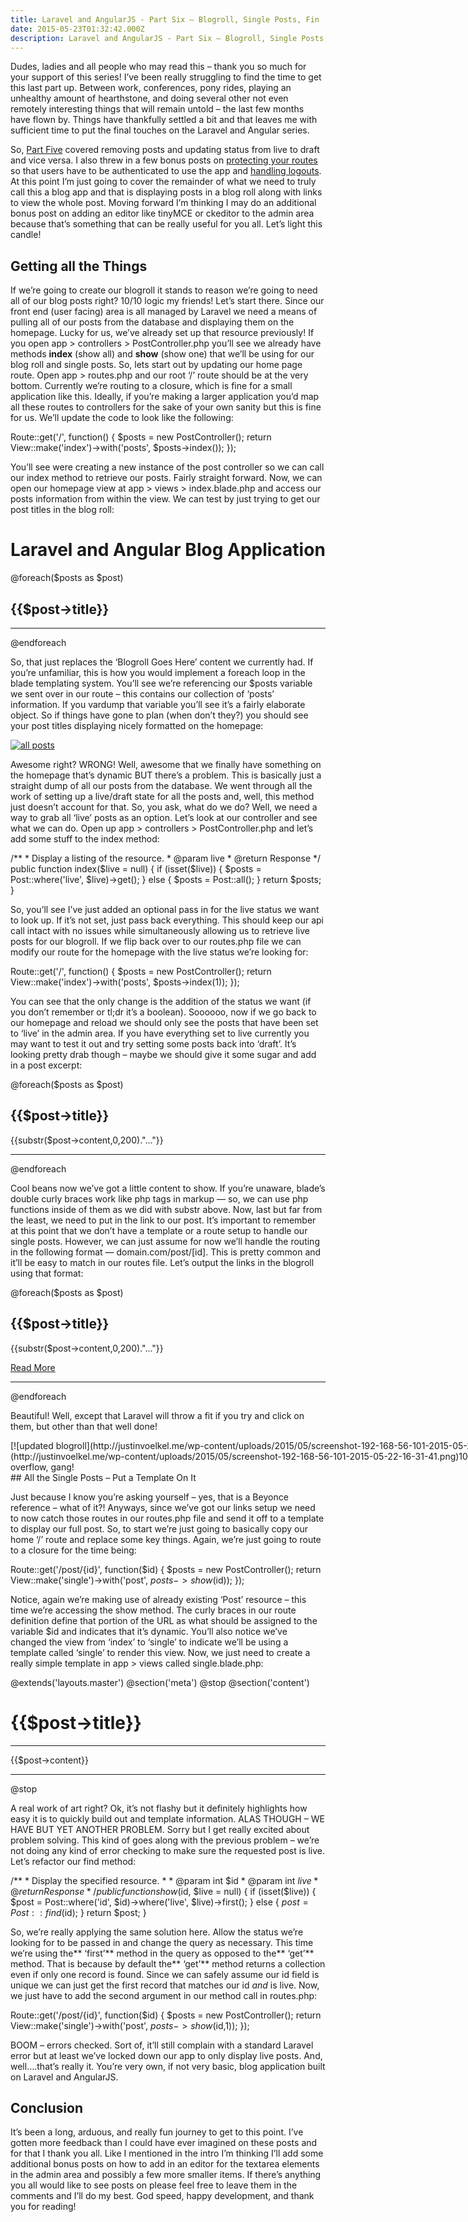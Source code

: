 ```yaml
---
title: Laravel and AngularJS - Part Six – Blogroll, Single Posts, Fin
date: 2015-05-23T01:32:42.000Z
description: Laravel and AngularJS - Part Six – Blogroll, Single Posts, Fin
---
```


Dudes, ladies and all people who may read this – thank you so much for your support of this series! I’ve been really struggling to find the time to get this last part up. Between work, conferences, pony rides, playing an unhealthy amount of hearthstone, and doing several other not even remotely interesting things that will remain untold – the last few months have flown by. Things have thankfully settled a bit and that leaves me with sufficient time to put the final touches on the Laravel and Angular series.

So, [Part Five](http://justinvoelkel.me/laravel-and-angularjs-part-five-delete-posts-update-status-and-show-some-people/) covered removing posts and updating status from live to draft and vice versa. I also threw in a few bonus posts on [protecting your routes](http://justinvoelkel.me/laravel-and-angularjs-bonus-coverage-restricting-routes-in-angular/) so that users have to be authenticated to use the app and [handling logouts](http://justinvoelkel.me/laravel-and-angularjs-authentication-bonus-handling-logouts/). At this point I’m just going to cover the remainder of what we need to truly call this a blog app and that is displaying posts in a blog roll along with links to view the whole post. Moving forward I’m thinking I may do an additional bonus post on adding an editor like tinyMCE or ckeditor to the admin area because that’s something that can be really useful for you all. Let’s light this candle!


## Getting all the Things

If we’re going to create our blogroll it stands to reason we’re going to need all of our blog posts right? 10/10 logic my friends! Let’s start there. Since our front end (user facing) area is all managed by Laravel we need a means of pulling all of our posts from the database and displaying them on the homepage. Lucky for us, we’ve already set up that resource previously! If you open <span class="highlight">app > controllers > PostController.php</span> you’ll see we already have methods **index** (show all) and **show** (show one) that we’ll be using for our blog roll and single posts. So, lets start out by updating our home page route. Open <span class="highlight">app > routes.php</span> and our root ‘/’ route should be at the very bottom. Currently we’re routing to a closure, which is fine for a small application like this. Ideally, if you’re making a larger application you’d map all these routes to controllers for the sake of your own sanity but this is fine for us. We’ll update the code to look like the following:

Route::get('/', function() { $posts = new PostController(); return View::make('index')->with('posts', $posts->index()); });

You’ll see were creating a new instance of the post controller so we can call our index method to retrieve our posts. Fairly straight forward. Now, we can open our homepage view at <span class="highlight">app > views > index.blade.php</span> and access our posts information from within the view. We can test by just trying to get our post titles in the blog roll:

<h1>Laravel and Angular Blog Application</h1> @foreach($posts as $post) <div> <h2>{{$post->title}}</h2> </div> <hr/> @endforeach

So, that just replaces the ‘Blogroll Goes Here’ content we currently had. If you’re unfamiliar, this is how you would implement a foreach loop in the blade templating system. You’ll see we’re referencing our $posts variable we sent over in our route – this contains our collection of ‘posts’ information. If you vardump that variable you’ll see it’s a fairly elaborate object. So if things have gone to plan (when don’t they?) you should see your post titles displaying nicely formatted on the homepage:

[![all posts](http://justinvoelkel.me/wp-content/uploads/2015/05/screenshot-192-168-56-101-2015-05-22-15-20-14.png)](http://justinvoelkel.me/wp-content/uploads/2015/05/screenshot-192-168-56-101-2015-05-22-15-20-14.png)

Awesome right? WRONG! Well, awesome that we finally have something on the homepage that’s dynamic BUT there’s a problem. This is basically just a straight dump of all our posts from the database. We went through all the work of setting up a live/draft state for all the posts and, well, this method just doesn’t account for that. So, you ask, what do we do? Well, we need a way to grab all ‘live’ posts as an option. Let’s look at our controller and see what we can do. Open up <span class="highlight">app > controllers > PostController.php</span> and let’s add some stuff to the index method:

/** * Display a listing of the resource. * @param live * @return Response */ public function index($live = null) { if (isset($live)) { $posts = Post::where('live', $live)->get(); } else { $posts = Post::all(); } return $posts; }

So, you’ll see I’ve just added an optional pass in for the live status we want to look up. If it’s not set, just pass back everything. This should keep our api call intact with no issues while simultaneously allowing us to retrieve live posts for our blogroll. If we flip back over to our <span class="highlight">routes.php</span> file we can modify our route for the homepage with the live status we’re looking for:

Route::get('/', function() { $posts = new PostController(); return View::make('index')->with('posts', $posts->index(1)); });

You can see that the only change is the addition of the status we want (if you don’t remember or tl;dr it’s a boolean). Soooooo, now if we go back to our homepage and reload we should only see the posts that have been set to ‘live’ in the admin area. If you have everything set to live currently you may want to test it out and try setting some posts back into ‘draft’. It’s looking pretty drab though – maybe we should give it some sugar and add in a post excerpt:

 @foreach($posts as $post) <div> <h2>{{$post->title}}</h2> <p>{{substr($post->content,0,200)."..."}}</p> </div> <hr/> @endforeach

Cool beans now we’ve got a little content to show. If you’re unaware, blade’s double curly braces work like php tags in markup — so, we can use php functions inside of them as we did with substr above. Now, last but far from the least, we need to put in the link to our post. It’s important to remember at this point that we don’t have a template or a route setup to handle our single posts. However, we can just assume for now we’ll handle the routing in the following format — domain.com/post/[id]. This is pretty common and it’ll be easy to match in our routes file. Let’s output the links in the blogroll using that format:

@foreach($posts as $post) <div> <h2>{{$post->title}}</h2> <p>{{substr($post->content,0,200)."..."}}</p> <p><a href="post/{{$post->id}}" class="btn btn-primary">Read More</a></p> </div> <hr/> @endforeach

Beautiful! Well, except that Laravel will throw a fit if you try and click on them, but other than that well done!

<div class="wp-caption aligncenter" id="attachment_684" style="width: 882px">[![updated blogroll](http://justinvoelkel.me/wp-content/uploads/2015/05/screenshot-192-168-56-101-2015-05-22-16-31-41.png)](http://justinvoelkel.me/wp-content/uploads/2015/05/screenshot-192-168-56-101-2015-05-22-16-31-41.png)10/10 stars on stack overflow, gang!

</div>
## All the Single Posts – Put a Template On It

Just because I know you’re asking yourself – yes, that is a Beyonce reference – what of it?! Anyways, since we’ve got our links setup we need to now catch those routes in our <span class="highlight">routes.php</span> file and send it off to a template to display our full post. So, to start we’re just going to basically copy our home ‘/’ route and replace some key things. Again, we’re just going to route to a closure for the time being:

Route::get('/post/{id}', function($id) { $posts = new PostController(); return View::make('single')->with('post', $posts->show($id)); });

Notice, again we’re making use of already existing ‘Post’ resource – this time we’re accessing the show method. The curly braces in our route definition define that portion of the URL as what should be assigned to the variable $id and indicates that it’s dynamic. You’ll also notice we’ve changed the view from ‘index’ to ‘single’ to indicate we’ll be using a template called ‘single’ to render this view. Now, we just need to create a really simple template in <span class="highlight">app > views</span> called <span class="highlight">single.blade.php</span>:

@extends('layouts.master') <!-- META --> @section('meta') <meta name="keywords" content="Laravel 4.2, AngularJS, blog application"> @stop @section('content') <h1>{{$post->title}}</h1> <hr/> {{$post->content}} <hr/> @stop

A real work of art right? Ok, it’s not flashy but it definitely highlights how easy it is to quickly build out and template information. ALAS THOUGH – WE HAVE BUT YET ANOTHER PROBLEM. Sorry but I get really excited about problem solving. This kind of goes along with the previous problem – we’re not doing any kind of error checking to make sure the requested post is live. Let’s refactor our find method:

 /** * Display the specified resource. * * @param int $id * @param int $live * @return Response */ public function show($id, $live = null) { if (isset($live)) { $post = Post::where('id', $id)->where('live', $live)->first(); } else { $post = Post::find($id); } return $post; }

So, we’re really applying the same solution here. Allow the status we’re looking for to be passed in and change the query as necessary. This time we’re using the** ‘first’** method in the query as opposed to the** ‘get’** method. That is because by default the** ‘get’** method returns a collection even if only one record is found. Since we can safely assume our id field is unique we can just get the first record that matches our id *and* is live. Now, we just have to add the second argument in our method call in <span class="highlight">routes.php</span>:

Route::get('/post/{id}', function($id) { $posts = new PostController(); return View::make('single')->with('post', $posts->show($id,1)); });

BOOM – errors checked. Sort of, it’ll still complain with a standard Laravel error but at least we’ve locked down our app to only display live posts. And, well….that’s really it. You’re very own, if not very basic, blog application built on Laravel and AngularJS.


## Conclusion

It’s been a long, arduous, and really fun journey to get to this point. I’ve gotten more feedback than I could have ever imagined on these posts and for that I thank you all. Like I mentioned in the intro I’m thinking I’ll add some additional bonus posts on how to add in an editor for the textarea elements in the admin area and possibly a few more smaller items. If there’s anything you all would like to see posts on please feel free to leave them in the comments and I’ll do my best. God speed, happy development, and thank you for reading!

 



